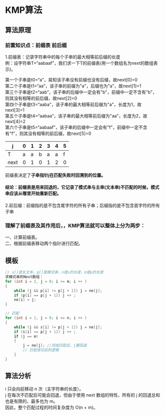 # KMP算法

## 算法原理  
### 前置知识点：前缀表 前后缀  
1.前缀表：记录字符串中的每个子串的最大相等前后缀的长度  
例：设字符串T=“aabaaf”，我们求一下T的前缀表(用一个数组名为next的数组表示)。

第一个子串是t0=“a”，易知该子串没有前缀也没有后缀，故next[0]=0  
第二个子串是t1=“aa”，该子串的前缀为"a"，后缀也为"a"，故next[1]=1  
第三个子串是t2=“aab”，该子串的后缀中一定会有"b"，前缀中一定不含有"b"，则其没有相等的前后缀，故next[2]=0  
第四个子串是t3=“aaba”，该子串的最大相等前后缀为"a"，长度为1，故next[3]=1  
第五个子串是t4=“aabaa”，该子串的最大相等前后缀为"aa"，长度为2，故next[4]=2  
第六个子串是t5=“aabaaf”，该子串的后缀中一定会有"f"，前缀中一定不含有"f"，则其没有相等的前后缀，故next[5]=0  

| j    | 0 | 1 | 2 | 3 | 4 | 5 |
|------|---|---|---|---|---|---|
| T    | a | a | b | a | a | f |
| next | 0 | 1 | 0 | 1 | 2 | 0 |  

前缀表决定了**子串指针j在匹配失败时回溯到的位置。**

#### 结论：前缀表是用来回退的，它记录了模式串与主串(文本串)不匹配的时候，模式串应该从哪里开始重新匹配。

2.前后缀：前缀指的是不包含尾字符的所有子串；后缀指的是不包含首字符的所有子串

### 理解了前缀表及其作用后，，KMP算法就可以整体上分为两步： 
一、计算前缀表。  
二、根据前缀表移动两个指针进行匹配。

## 模板

```c++
// s[]是长文本，p[]是模式串，n是s的长度，m是p的长度
求模式串的Next数组：
for (int i = 2, j = 0; i <= m; i ++ )
{
    while (j && p[i] != p[j + 1]) j = ne[j];
    if (p[i] == p[j + 1]) j ++ ;
    ne[i] = j;
}

// 匹配
for (int i = 1, j = 0; i <= n; i ++ )
{
    while (j && s[i] != p[j + 1]) j = ne[j];
    if (s[i] == p[j + 1]) j ++ ;
    if (j == m)
    {
        j = ne[j]; //完成匹配后，j要回退
        // 匹配成功后的逻辑
    }
}

```

## 算法分析

i 只会向前移动 n 次（主字符串的长度）。  
j 在每次不匹配后可能会回退，但由于使用 next 数组的特性，所有的 j 的回退总和也是有限的，最多也为 m。  
因此，整个匹配过程的时间复杂度为 O(n + m)。

